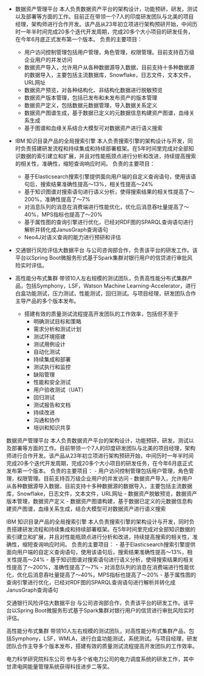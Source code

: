 - 数据资产管理平台
   本人负责数据资产平台的架构设计，功能预研，研发，测试以及部署等方面的工作。目前正在带领一个7人的印度研发团队与北美的项目经理，架构师进行合作开发。该产品从23年初立项进行架构预研开始，中间历时一年半时间完成20多个迭代开发周期，完成20多个大小项目的研发任务，在今年6月底正式发布第一个版本。
    负责的主要项目：
    - 用户访问控制管理包括用户管理，角色管理，权限管理。目前支持百万级企业用户的并发访问
    - 数据资产导入，允许用户从各种数据源导入数据，目前支持十多种数据源的数据导入，主要包括主流数据库，Snowflake，日志文件，文本文件，URL网址
    - 数据资产预览，对各种结构化、非结构化数据进行脱敏预览
    - 数据资产版本管理，包括已发布和未发布资产的版本管理
    - 数据资产定义，包括数据元数据管理，导入数据关系定义
    - 数据资产图谱生成，基于数据已定义的元数据信息构建资产图谱，血缘关系生成
    - 基于图谱和血缘关系结合大模型可对数据资产进行语义搜索

- IBM 知识目录产品的全局搜索引擎
    本人负责搜索引擎的架构设计与开发，同时负责搭建研发流程和持续集成和持续部署框架。在5年时间里完成对全部知识数据的索引建立和扩展，并且对性能瓶颈点进行分析和改进，持续提高搜索的相关性，准确性，缩短查询响应时间。
    负责的主要项目：
    - 基于Elasticsearch搜索引擎提供面向用户端的自定义查询语句，使用该语句后，搜索结果准确性提高～13%，相关性提高～24%
    - 基于知识图谱对搜索语句进行语义分析，使得搜索结果的相关性提高了～200%，准确性提高了～7%
    - 对消息队列的消息在消费端进行性能优化，优化后消息吞吐量提高了～40%，MPS指标也提高了～20%
    - 基于属性图的查询引擎进行优化，已经对RDF图的SPARQL查询语句进行解析并转化成JanusGraph查询语句
    - Neo4J对语义查询的能力进行预研和评估

- 交通银行风险评估大数据平台
   与公司咨询部合作，负责该平台的研发工作。该平台以Spring Boot微服务形式基于Spark集群对银行用户的信贷进行审批风险实时评估。

- 高性能分布式集群
   带领10人左右规模的测试团队，负责高性能分布式集群产品，包括Symphony，LSF，Watson Machine Learning-Accelerator，进行白盒功能测试，压力测试，性能测试，回归测试。与项目经理，研发团队合作主导产品的多个版本发布。
    - 搭建有效的质量测试流程提高开发团队的工作效率，包括但不至于
        - 明确测试目标和策略
        - 需求分析和测试计划
        - 测试环境搭建
        - 测试用例设计
        - 自动化测试
        - 持续集成和部署
        - 测试执行和监控
        - 缺陷管理
        - 性能和安全测试
        - 用户验收测试（UAT）
        - 回归测试
        - 测试报告和文档
        - 持续改进
        - 沟通和协作
        - 培训和知识共享


数据资产管理平台
   本人负责数据资产平台的架构设计，功能预研，研发，测试以及部署等方面的工作。目前带领一个7人的印度研发团队与北美的项目经理，架构师进行合作开发。该产品从23年初立项进行架构预研开始，中间历时一年半时间完成20多个迭代开发周期，完成20多个大小项目的研发任务，在今年6月底正式发布第一个版本。
    负责的主要项目：
    - 用户访问控制管理包括用户管理，角色管理，权限管理。目前支持百万级企业用户的并发访问
    - 数据资产导入，允许用户从各种数据源导入数据，目前支持十多种数据源的数据导入，主要包括主流数据库，Snowflake，日志文件，文本文件，URL网址
    - 数据资产脱敏预览，数据资产版本管理，数据资产定义
    - 数据资产图谱构建，基于数据已定义的元数据信息构建资产图谱，血缘关系生成，结合大模型可对数据资产进行语义搜索

IBM 知识目录产品的全局搜索引擎
    本人负责搜索引擎的架构设计与开发，同时负责搭建研发流程和持续集成和持续部署框架。在5年时间里完成对全部知识数据的索引建立和扩展，并且对性能瓶颈点进行分析和改进，持续提高搜索的相关性，准确性，缩短查询响应时间。
    负责的主要项目：
    - 基于Elasticsearch搜索引擎提供面向用户端的自定义查询语句，使用该语句后，搜索结果准确性提高～13%，相关性提高～24%
    - 基于知识图谱对搜索语句进行语义分析，使得搜索结果的相关性提高了～200%，准确性提高了～7%
    - 对消息队列的消息在消费端进行性能优化，优化后消息吞吐量提高了～40%，MPS指标也提高了～20%
    - 基于属性图的查询引擎进行优化，已经对RDF图的SPARQL查询语句进行解析并转化成JanusGraph查询语句

交通银行风险评估大数据平台
   与公司咨询部合作，负责该平台的研发工作。该平台以Spring Boot微服务形式基于Spark集群对银行用户的信贷进行审批风险实时评估。

高性能分布式集群
   带领10人左右规模的测试团队，对高性能分布式集群产品，包括Symphony，LSF，WMLA，进行白盒功能测试，系统测试。与项目经理，研发团队合作主导多个版本发布，搭建有效的质量测试流程提高开发团队的工作效率。


电力科学研究院科东公司
参与多个省电力公司的电力调度系统的研发工作，其中甘肃电网能量管理系统获得科技进步二等奖。
